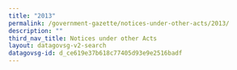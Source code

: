 ```yaml
---
title: "2013"
permalink: /government-gazette/notices-under-other-acts/2013/
description: ""
third_nav_title: Notices under other Acts
layout: datagovsg-v2-search
datagovsg-id: d_ce619e37b618c77405d93e9e2516badf
---
```

